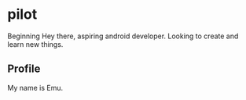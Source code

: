 # pilot
Beginning
Hey there, aspiring android developer. Looking to create and learn new things.

## Profile
 My name is Emu.

